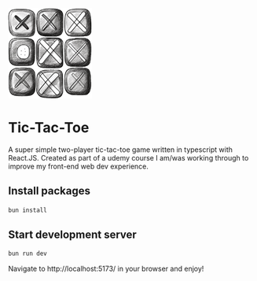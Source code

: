 <img src="public/game-logo.png" width="170" alt="a completed tic-tac-toe game" />

# Tic-Tac-Toe
A super simple two-player tic-tac-toe game written in typescript with React.JS. Created as part of a udemy course I am/was working through to improve my front-end web dev experience.
## Install packages
```bash
bun install
```
## Start development server
```bash
bun run dev
```
Navigate to  http://localhost:5173/ in your browser and enjoy!
